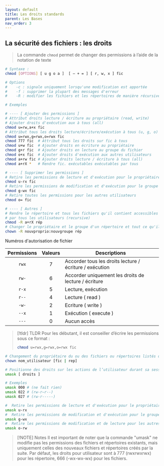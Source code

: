 ```yaml
---
layout: default
title: Les droits standards
parent: Les Bases
nav_order: 3
---
```


## La sécurité des fichiers : les droits

> La commande `chmod` permet de changer des permissions à l’aide de la notation de texte

```bash
# Syntaxe :
chmod [OPTIONS] [ u g o a ]  [ – + = ] [ r, w, x ] fic

# Options
#    -c : signale uniquement lorsqu'une modification est apportée
#    -f : supprimer la plupart des messages d'erreur
#    -R : modifier les fichiers et les répertoires de manière récursive
```

```bash
# Exemples

# ---- [ Ajouter des permissions ]
# Attribut droits lecture / écriture au propriétaire (read, write)
# Ajouter droits d'exécution aux à tous (all)
chmod u=rw,a+x fic
# Attribut tous les droits lecture/écriture/exécution à tous (u, g, o)
chmod u=rwx,g=rwx,o=rwx fic
chmod 777 fic  # Attribut tous les droits sur fic à tous
chmod u+w fic  # Ajouter droits en écriture au propriétaire
chmod g+r fic  # Ajouter droits en lecture au groupe du fichier
chmod o+x fic  # Ajouter droits d'exécution aux autres utilisateurs
chmod a+rw fic # Ajouter droits lecture / écriture à tous (all)
chmod a+rX *   # Rendre fic. exécutables exécutables par tous

# ---- [ Supprimer les permissions ]
# Retire les permissions de lecture et d'exécution pour le propriétaire du fichier
chmod u-rx fic
# Retire les permissions de modification et d'exécution pour le groupe du fichier
chmod g-wx fic
# Retire toutes les permissions pour les autres utilisateurs
chmod o= fic

# ---- [ Autres ]
# Rendre le répertoire et tous les fichiers qu'il contient accessibles
# par tous les utilisateurs (recursive)
chmod -­R a+rX rép
# Changer le propriétaire et le groupe d'un répertoire et tout ce qu'il contient
chown -­R nouvproprio:nouvgroupe rép
```

Numéros d'autorisation de fichier

| Permissions | Valeurs | Descriptions                                            |
| :---------: | :-----: | ------------------------------------------------------- |
|    `rwx`    |    7    | Accorder tous les droits lecture / écriture / exécution |
|    `rw-`    |    6    | Accorder uniquement les droits de lecture / écriture    |
|    `r-x`    |    5    | Lecture, exécution                                      |
|    `r--`    |    4    | Lecture ( read )                                        |
|    `-w-`    |    2    | Ecriture ( write )                                      |
|    `--x`    |    1    | Exécution ( execute )                                   |
|    `---`    |    0    | Aucun accès                                             |

> [!tldr] TLDR
> Pour les débutant, il est conseiller d’écrire les permissions sous ce format :
>
> ```bash
> chmod u=rwx,g=rwx,o=rwx fic
> ```

```bash
# Changement du propriétaire du ou des fichiers ou répertoires listés dans la commande "chown".
chown nom_utilisateur [fic | rep]

# Positionne des droits sur les actions de l’utilisateur durant sa session.
umask [ droits ]

# Exemples
umask 000 # (ne fait rien)
umask 022 # (rw-r—r--)
umask 027 # (rw-r-----)

#  Retire les permissions de lecture et d'exécution pour le propriétaire du fichier
umask u-rx
#  Retire les permissions de modification et d'exécution pour le groupe du fichier
umask g-wx
#  Retire les permissions de modification et de lecture pour les autres utilisateurs
umask o-rw

```

> [!NOTE] Notes
> Il est important de noter que la commande "umask" ne modifie pas les permissions des fichiers et répertoires existants, mais uniquement celles des nouveaux fichiers et répertoires créés par la suite.
> Par défaut, les droits pour utilisateur sont à 777 (rwxrwxrwx) pour les répertoire, 666 (-wx-wx-wx) pour les fichiers.
